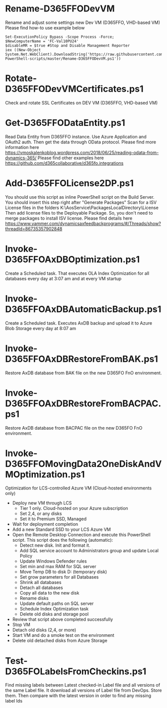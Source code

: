 # Rename-D365FFODevVM
Rename and adjust some settings new Dev VM (D365FFO, VHD-based VM)
Please find how-to use example below
```
Set-ExecutionPolicy Bypass -Scope Process -Force; 
$NewComputerName = 'FC-Val10PU24'
$disableMR = $true #Stop and Disable Management Reporter
iex ((New-Object System.Net.WebClient).DownloadString('https://raw.githubusercontent.com/valerymoskalenko/D365FFO-PowerShell-scripts/master/Rename-D365FFODevVM.ps1'))
```
# Rotate-D365FFODevVMCertificates.ps1
Check and rotate SSL Certificates on DEV VM (D365FFO, VHD-based VM)

# Get-D365FFODataEntity.ps1
Read Data Entity from D365FFO instance.
Use Azure Application and OAuth2 auth. Then get the data through OData protocol.
Please find more information here https://vmoskalenkoblog.wordpress.com/2018/06/25/reading-odata-from-dynamics-365/ 
Please find other examples here https://github.com/d365collaborative/d365fo.integrations 

# Add-D365FFOLicense2DP.ps1
You should use this script as inline PowerShell script on the Build Server. You should insert this step right after "Generate Packages"
Scan for a ISV License files in the folders K:\AosService\PackagesLocalDirectory\License
Then add license files to the Deployable Package.
So, you don't need to merge packages to install ISV license.
Please find details here https://www.yammer.com/dynamicsaxfeedbackprograms/#/Threads/show?threadId=86735357902848

# Invoke-D365FFOAxDBOptimization.ps1
Create a Scheduled task.
That executes OLA Index Optimization for all databases every day at 3:07 am and at every VM startup

# Invoke-D365FFOAxDBAutomaticBackup.ps1
Create a Scheduled task.
Executes AxDB backup and upload it to Azure Blob Storage every day at 8:07 am

# Invoke-D365FFOAxDBRestoreFromBAK.ps1
Restore AxDB database from BAK file on the new D365FO FnO environment.

# Invoke-D365FFOAxDBRestoreFromBACPAC.ps1
Restore AxDB database from BACPAC file on the new D365FO FnO environment.

# Invoke-D365FFOMovingData2OneDiskAndVMOptimization.ps1
Optimization for LCS-controlled Azure VM (Cloud-hosted environments only)
- Deploy new VM through LCS
   - Tier 1 only. Cloud-hosted on your Azure subscription
   - Set 2,4, or any disks
   - Set it to Premium SSD, Managed
- Wait for deployment completion
- Add a new Standard SSD to your LCS Azure VM
- Open the Remote Desktop Connection and execute this PowerShell script. 
   This script does the following (automatic):
     - Detect new disk. Init and format it.
     - Add SQL service account to Administrators group and update Local Policy
     - Update Windows Defender rules
     - Set min and max RAM for SQL server
     - Move Temp DB to disk D: (temporary disk)
     - Set grow parameters for all Databases
     - Shrink all databases
     - Detach all databases
     - Copy all data to the new disk
     - Rename disks
     - Update default paths on SQL server
     - Schedule Index Optimization task
     - Delete old disks and storage pool 
- Review that script above completed successfully 
- Stop VM
- Detach old disks (2,4, or more)
- Start VM and do a smoke test on the environment
- Delete old detached disks from Azure Storage


# Test-D365FOLabelsFromCheckins.ps1
Find missing labels between Latest checked-in Label file and all versions of the same Label file.
It download all versions of Label file from DevOps. Store them. Then compare with the latest version in order to find any missing label Ids
